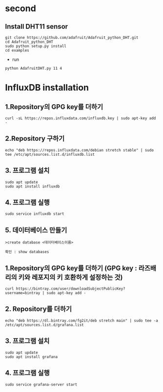 # second

## Install DHT11 sensor
```
git clone https://github.com/adafruit/Adafruit_python_DHT.git
cd Adafruit_python_DHT
sudo python setup.py install
cd examples
```

- run
```
python AdafruitDHT.py 11 4
```

# InfluxDB installation

## 1.Repository의 GPG key를 더하기
```
curl -sL https://repos.influxdata.com/influxdb.key | sudo apt-key add -
```
## 2.Repository 구하기
```
echo "deb https://repos.influxdata.com/debian stretch stable" | sudo tee /etc/apt/sources.list.d/influxdb.list 
```
## 3. 프로그램 설치
```
sudo apt update
sudo apt install influxdb
```
## 4. 프로그램 실행
```
sudo service influxdb start
```

## 5. 데이터베이스 만들기 
``` 
>create database <데이터베이스이름>
```
```
확인 : show databases
```

## 1.Repository의 GPG key를 더하기 (GPG key : 라즈배리의 키와 레포지의 키 호환하게 설정하는 것)
```
curl https://bintray.com/user/downloadSubjectPublicKey?username=bintray | sudo apt-key add -
```

## 2. Repository를 더하기 
```
echo "deb https://dl.bintray.com/fg2it/deb stretch main" | sudo tee -a /etc/apt/sources.list.d/grafana.list
```

## 3. 프로그램 설치 
```
sudo apt update
sudo apt install grafana
```

## 4. 프로그램 실행
```
sudo service grafana-server start
```






